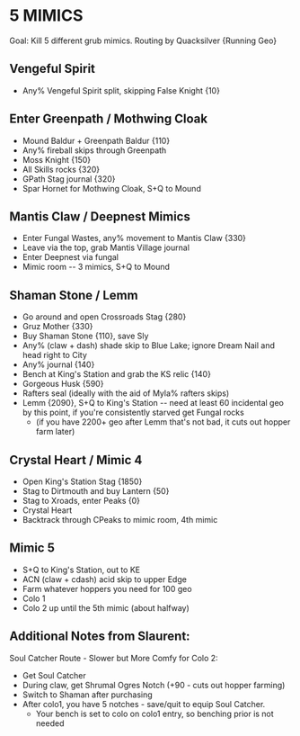 # 5 MIMICS
Goal: Kill 5 different grub mimics.
Routing by Quacksilver
{Running Geo}

## Vengeful Spirit
- Any% Vengeful Spirit split, skipping False Knight {10}

## Enter Greenpath / Mothwing Cloak
- Mound Baldur + Greenpath Baldur {110}
- Any% fireball skips through Greenpath
- Moss Knight {150}
- All Skills rocks {320}
- GPath Stag journal {320}
- Spar Hornet for Mothwing Cloak, S+Q to Mound

## Mantis Claw / Deepnest Mimics
- Enter Fungal Wastes, any% movement to Mantis Claw {330}
- Leave via the top, grab Mantis Village journal
- Enter Deepnest via fungal
- Mimic room -- 3 mimics, S+Q to Mound

## Shaman Stone / Lemm
- Go around and open Crossroads Stag {280}
- Gruz Mother {330}
- Buy Shaman Stone {110}, save Sly
- Any% (claw + dash) shade skip to Blue Lake; ignore Dream Nail and head right to City
- Any% journal {140}
- Bench at King's Station and grab the KS relic {140}
- Gorgeous Husk {590}
- Rafters seal (ideally with the aid of Myla% rafters skips)
- Lemm {2090}, S+Q to King's Station -- need at least 60 incidental geo by this point, if you're consistently starved get Fungal rocks
    - (if you have 2200+ geo after Lemm that's not bad, it cuts out hopper farm later)

## Crystal Heart / Mimic 4
- Open King's Station Stag {1850}
- Stag to Dirtmouth and buy Lantern {50}
- Stag to Xroads, enter Peaks {0}
- Crystal Heart
- Backtrack through CPeaks to mimic room, 4th mimic

## Mimic 5
- S+Q to King's Station, out to KE
- ACN (claw + cdash) acid skip to upper Edge
- Farm whatever hoppers you need for 100 geo
- Colo 1
- Colo 2 up until the 5th mimic (about halfway)

## Additional Notes from Slaurent:
Soul Catcher Route - Slower but More Comfy for Colo 2:
- Get Soul Catcher
- During claw, get Shrumal Ogres Notch (+90 - cuts out hopper farming)
- Switch to Shaman after purchasing
- After colo1, you have 5 notches - save/quit to equip Soul Catcher.
    - Your bench is set to colo on colo1 entry, so benching prior is not needed
